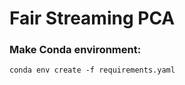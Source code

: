 # Fair Streaming PCA

### Make Conda environment:
```python3
conda env create -f requirements.yaml
```